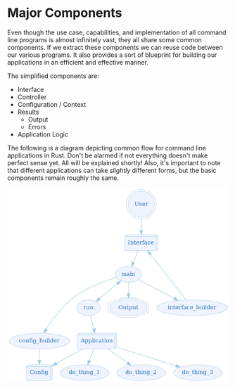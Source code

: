 # Major Components

Even though the use case, capabilities, and implementation of all command line programs is almost
infinitely vast, they all share some common components. If we extract these components we can reuse
code between our various programs. It also provides a sort of blueprint for building our
applications in an efficient and effective manner.

The simplified components are:

 * Interface
 * Controller
 * Configuration / Context
 * Results
   * Output
   * Errors
 * Application Logic

The following is a diagram depicting common flow for command line applications in Rust. Don't be
alarmed if not everything doesn't make perfect sense yet. All will be explained shortly! Also, it's
important to note that different applications can take *slightly* different forms, but the basic
components remain roughly the same.

 <img src="img/ch01-00-components.png" />
